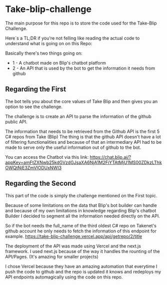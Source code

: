 # Take-blip-challenge
The main purpose for this repo is to store the code used for the Take-Blip Challenge.



Here´s a TL;DR if you're not felling like reading the actual code to understand what is going on on this Repo:

Basically there's two things going on:

- 1 - A chatbot made on Blip's chatbot platform
- 2 - An API that is used by the bot to get the information it needs from github

## Regarding the First
The bot tells you about the core values of Take Blip and then gives you an option to see the challenge.

The challenge is to create an API to parse the information of the github public API.

The information that needs to be retrieved from the Github API is the first 5 C# repos from Take (Blip)
The thing is that the github API doesn't have a lot of filtering functionalities and because of that an intermediary API had to be made to serve only the useful information out of github to the bot.

You can access the Chatbot via this link: https://chat.blip.ai/?appKey=amFtZXNwb25kdGVzdGJsaXA6NjA1M2FiYTAtMjU1MS00ZDkzLThkOWQtNjE3ZmVlODUxNWI3

## Regarding the Second
This part of the code is simply the challenge mentioned on the First topic.

Because of some limitations on the data that Blip's bot builder can handle and because of my own limitations in knowledge regarding Blip's chatbot Builder I decided to segment all the information needed directly on the API.

So if the bot needs the full_name of the third oldest C# repo on Takenet's github account he only needs to fetch the information of this endpoint for example. https://take-blip-challenge.vercel.app/api/getrepo/2/title

The deployment of the API was made using Vercel and the next.js framework.
I used next.js because of the way it handles the rounting of the API/Pages. (It's amazing for smaller projects)

I chose Vercel because they have an amazing automation that everytime I push the code to github and the repo is updated it knows and redeploys my API endpoints automagically using the code on this repo.
